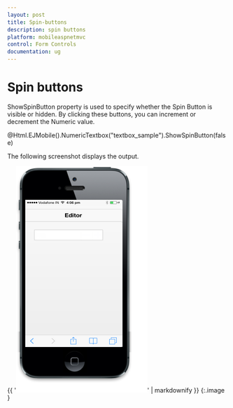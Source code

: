 ```yaml
---
layout: post
title: Spin-buttons
description: spin buttons
platform: mobileaspnetmvc
control: Form Controls
documentation: ug
---
```


# Spin buttons

ShowSpinButton property is used to specify whether the Spin Button is visible or hidden. By clicking these buttons, you can increment or decrement the Numeric value.



@Html.EJMobile().NumericTextbox("textbox_sample").ShowSpinButton(false)



The following screenshot displays the output.

{{ '![C:/Users/isuriyar/AppData/Local/Temp/SNAGHTMLdc4ac96.PNG](Spin-buttons_images/Spin-buttons_img1.png)' | markdownify }}
{:.image }


